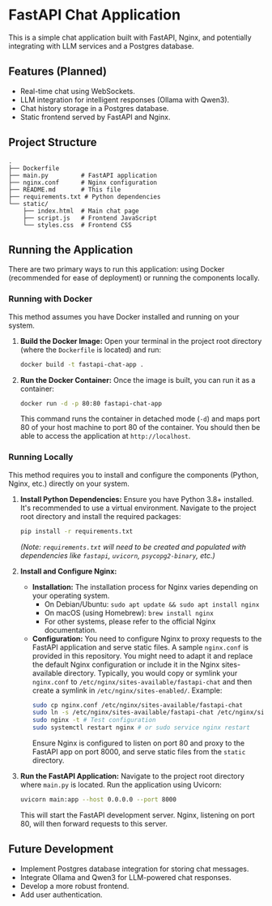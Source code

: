 # FastAPI Chat Application

This is a simple chat application built with FastAPI, Nginx, and potentially integrating with LLM services and a Postgres database.

## Features (Planned)

- Real-time chat using WebSockets.
- LLM integration for intelligent responses (Ollama with Qwen3).
- Chat history storage in a Postgres database.
- Static frontend served by FastAPI and Nginx.

## Project Structure

```
.
├── Dockerfile
├── main.py         # FastAPI application
├── nginx.conf      # Nginx configuration
├── README.md       # This file
├── requirements.txt # Python dependencies
└── static/
    ├── index.html  # Main chat page
    ├── script.js   # Frontend JavaScript
    └── styles.css  # Frontend CSS
```

## Running the Application

There are two primary ways to run this application: using Docker (recommended for ease of deployment) or running the components locally.

### Running with Docker

This method assumes you have Docker installed and running on your system.

1.  **Build the Docker Image:**
    Open your terminal in the project root directory (where the `Dockerfile` is located) and run:
    ```bash
    docker build -t fastapi-chat-app .
    ```

2.  **Run the Docker Container:**
    Once the image is built, you can run it as a container:
    ```bash
    docker run -d -p 80:80 fastapi-chat-app
    ```
    This command runs the container in detached mode (`-d`) and maps port 80 of your host machine to port 80 of the container. You should then be able to access the application at `http://localhost`.

### Running Locally

This method requires you to install and configure the components (Python, Nginx, etc.) directly on your system.

1.  **Install Python Dependencies:**
    Ensure you have Python 3.8+ installed. It's recommended to use a virtual environment.
    Navigate to the project root directory and install the required packages:
    ```bash
    pip install -r requirements.txt
    ```
    *(Note: `requirements.txt` will need to be created and populated with dependencies like `fastapi`, `uvicorn`, `psycopg2-binary`, etc.)*

2.  **Install and Configure Nginx:**
    *   **Installation:**
        The installation process for Nginx varies depending on your operating system.
        -   On Debian/Ubuntu: `sudo apt update && sudo apt install nginx`
        -   On macOS (using Homebrew): `brew install nginx`
        -   For other systems, please refer to the official Nginx documentation.
    *   **Configuration:**
        You need to configure Nginx to proxy requests to the FastAPI application and serve static files.
        A sample `nginx.conf` is provided in this repository. You might need to adapt it and replace the default Nginx configuration or include it in the Nginx sites-available directory.
        Typically, you would copy or symlink your `nginx.conf` to `/etc/nginx/sites-available/fastapi-chat` and then create a symlink in `/etc/nginx/sites-enabled/`.
        Example:
        ```bash
        sudo cp nginx.conf /etc/nginx/sites-available/fastapi-chat
        sudo ln -s /etc/nginx/sites-available/fastapi-chat /etc/nginx/sites-enabled/
        sudo nginx -t # Test configuration
        sudo systemctl restart nginx # or sudo service nginx restart
        ```
        Ensure Nginx is configured to listen on port 80 and proxy to the FastAPI app on port 8000, and serve static files from the `static` directory.

3.  **Run the FastAPI Application:**
    Navigate to the project root directory where `main.py` is located. Run the application using Uvicorn:
    ```bash
    uvicorn main:app --host 0.0.0.0 --port 8000
    ```
    This will start the FastAPI development server. Nginx, listening on port 80, will then forward requests to this server.

## Future Development

-   Implement Postgres database integration for storing chat messages.
-   Integrate Ollama and Qwen3 for LLM-powered chat responses.
-   Develop a more robust frontend.
-   Add user authentication.
